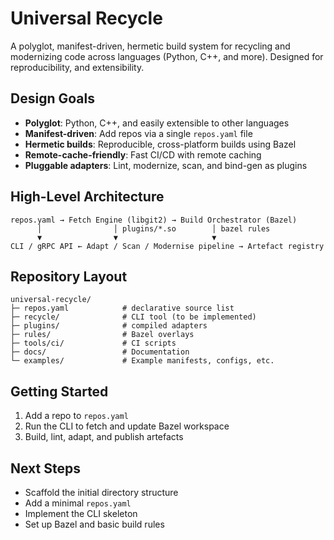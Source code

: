 # Universal Recycle

A polyglot, manifest-driven, hermetic build system for recycling and modernizing code across languages (Python, C++, and more). Designed for reproducibility, and extensibility.

## Design Goals

- **Polyglot**: Python, C++, and easily extensible to other languages
- **Manifest-driven**: Add repos via a single `repos.yaml` file
- **Hermetic builds**: Reproducible, cross-platform builds using Bazel
- **Remote-cache-friendly**: Fast CI/CD with remote caching
- **Pluggable adapters**: Lint, modernize, scan, and bind-gen as plugins

## High-Level Architecture

```
repos.yaml → Fetch Engine (libgit2) → Build Orchestrator (Bazel)
      │                │ plugins/*.so        │ bazel rules
      ▼                ▼                     ▼
CLI / gRPC API ← Adapt / Scan / Modernise pipeline → Artefact registry
```

## Repository Layout

```
universal-recycle/
├─ repos.yaml            # declarative source list
├─ recycle/              # CLI tool (to be implemented)
├─ plugins/              # compiled adapters
├─ rules/                # Bazel overlays
├─ tools/ci/             # CI scripts
├─ docs/                 # Documentation
└─ examples/             # Example manifests, configs, etc.
```

## Getting Started

1. Add a repo to `repos.yaml`
2. Run the CLI to fetch and update Bazel workspace
3. Build, lint, adapt, and publish artefacts

## Next Steps

- Scaffold the initial directory structure
- Add a minimal `repos.yaml`
- Implement the CLI skeleton
- Set up Bazel and basic build rules
